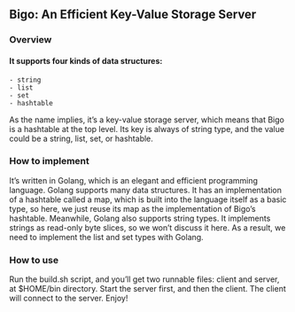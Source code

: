 ## Bigo: An Efficient Key-Value Storage Server


### Overview

#### It supports four kinds of data structures:
    - string
    - list
    - set
    - hashtable
    
As the name implies, it’s a key-value storage server, which means that Bigo is a hashtable at the top level. Its key is always of string type, and the value could be a string, list, set, or hashtable.


### How to implement
It’s written in Golang, which is an elegant and efficient programming language. Golang supports many data structures. It has an implementation of a hashtable called a map, which is built into the language itself as a basic type, so here, we just reuse its map as the implementation of Bigo’s hashtable. Meanwhile, Golang also supports string types. It implements strings as read-only byte slices, so we won’t discuss it here. As a result, we need to implement the list and set types with Golang.

### How to use
Run the build.sh script, and you’ll get two runnable files: client and server, at $HOME/bin directory. Start the server first, and then the client. The client will connect to the server.
Enjoy!
